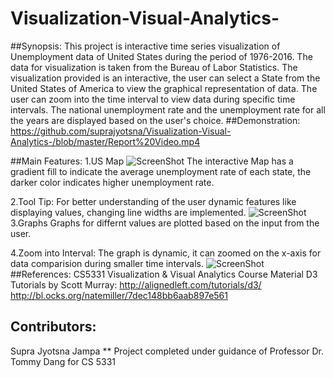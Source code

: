 # Visualization-Visual-Analytics-
##Synopsis:
This project is interactive time series visualization of Unemployment data of United States during the period of 1976-2016. The data for visualization is taken from the Bureau of Labor Statistics. The visualization provided is an interactive, the user can select a State from the United States of America to view the graphical representation of data.
The user can zoom into the time interval to view data during specific time intervals. The national unemployment rate and the unemployment rate for all the years are displayed based on the user's choice.
##Demonstration:
https://github.com/suprajyotsna/Visualization-Visual-Analytics-/blob/master/Report%20Video.mp4

##Main Features:
1.US Map
![ScreenShot](https://github.com/suprajyotsna/Visualization-Visual-Analytics-/blob/master/USMap.PNG)
The interactive Map has a gradient fill to indicate the average unemployment rate of each state, the darker color indicates higher unemployment rate.

2.Tool Tip:
For better understanding of the user dynamic features like displaying values, changing line widths are implemented.
![ScreenShot](https://github.com/suprajyotsna/Visualization-Visual-Analytics-/blob/master/ToolTip.png)
3.Graphs
Graphs for differnt values are plotted based on the input from the user.

4.Zoom into Interval:
The graph is dynamic, it can zoomed on the x-axis for data comparision during smaller time intervals.
![ScreenShot](https://github.com/suprajyotsna/Visualization-Visual-Analytics-/blob/master/GraphZoom.png)
##References:
CS5331 Visualization & Visual Analytics Course Material
D3 Tutorials by Scott Murray: http://alignedleft.com/tutorials/d3/
http://bl.ocks.org/natemiller/7dec148bb6aab897e561
## Contributors:
Supra Jyotsna Jampa
** Project completed under guidance of Professor Dr. Tommy Dang for CS 5331

